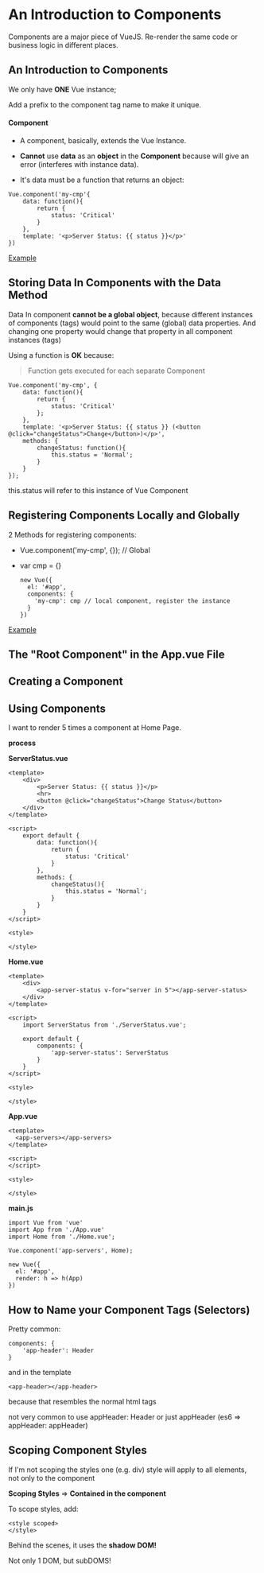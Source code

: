 # An Introduction to Components

Components are a major piece of VueJS. Re-render the same code or business logic in different places.

## An Introduction to Components

We only have **ONE** Vue instance;

Add a prefix to the component tag name to make it unique.

#### Component

* A component, basically, extends the Vue Instance.

* **Cannot** use **data** as an **object** in the **Component** because will give an error (interferes with instance data).

* It's data must be a function that returns an object:

```
Vue.component('my-cmp'{
	data: function(){
		return {
			status: 'Critical'
		}
	},
	template: '<p>Server Status: {{ status }}</p>'
})
```
[Example](https://codepen.io/ioanmeri/pen/VwwbPqK)


## Storing Data In Components with the Data Method

Data In component **cannot be a global object**, because different instances of components (tags) would point to the same (global) data properties. And changing one property would change that property in all component instances (tags)

Using a function is **OK** because:
> Function gets executed for each separate Component

```
Vue.component('my-cmp', {
	data: function(){
		return {
			status: 'Critical'
		};
	},
	template: '<p>Server Status: {{ status }} (<button @click="changeStatus">Change</button>)</p>',
	methods: {
		changeStatus: function(){
			this.status = 'Normal';
		}
	}
});
```
this.status will refer to this instance of Vue Component

## Registering Components Locally and Globally

2 Methods for registering components:

* Vue.component('my-cmp', {}); // Global

* var cmp = {}
	```
	new Vue({
	  el: '#app',
	  components: {
	    'my-cmp': cmp // local component, register the instance
	  }
	})

	``` 

[Example](https://codepen.io/ioanmeri/pen/YzzVZQr)

## The "Root Component" in the App.vue File

## Creating a Component

## Using Components

I want to render 5 times a component at Home Page.

**process**

**ServerStatus.vue**
```
<template>
	<div>
		<p>Server Status: {{ status }}</p>
		<hr>
		<button @click="changeStatus">Change Status</button>
	</div>
</template>

<script>
	export default {
		data: function(){
			return {
				status: 'Critical'
			}
		},
		methods: {
			changeStatus(){
				this.status = 'Normal';
			}
		}
	}
</script>

<style>

</style>
```

**Home.vue**
```
<template>
	<div>
		<app-server-status v-for="server in 5"></app-server-status>
	</div>
</template>

<script>
	import ServerStatus from './ServerStatus.vue';

	export default {
		components: {
			'app-server-status': ServerStatus
		}
	}
</script>

<style>
	
</style>
```

**App.vue**
```
<template>
  <app-servers></app-servers>
</template>

<script>
</script>

<style>

</style>
```

**main.js**
```
import Vue from 'vue'
import App from './App.vue'
import Home from './Home.vue';

Vue.component('app-servers', Home);

new Vue({
  el: '#app',
  render: h => h(App)
})

```

## How to Name your Component Tags (Selectors)

Pretty common:

```
components: {
	'app-header': Header
}
```

and in the template
```
<app-header></app-header>
```

because that resembles the normal html tags

not very common to use appHeader: Header
or just appHeader (es6 => appHeader: appHeader)

## Scoping Component Styles

If I'm not scoping the styles one (e.g. div) style will apply to all elements, not only to the component

**Scoping Styles** => **Contained in the component**

To scope styles, add:

```
<style scoped>
</style>
```

Behind the scenes, it uses the **shadow DOM!**

Not only 1 DOM, but subDOMS!


